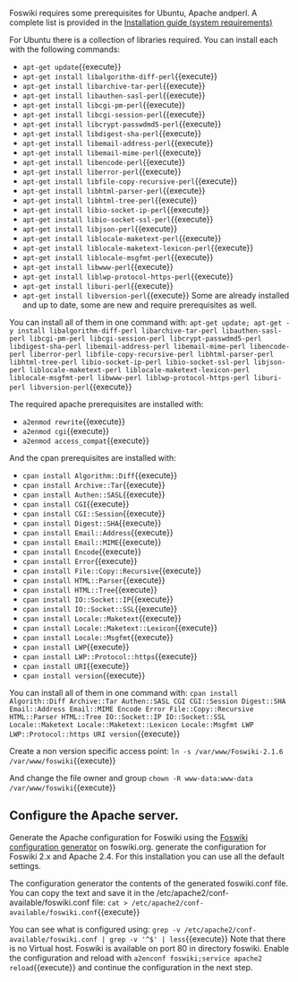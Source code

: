 Foswiki requires some prerequisites for Ubuntu, Apache andperl.
A complete list is provided in the  [Installation guide (system requirements)](https://foswiki.org/System/InstallationGuide#SystemRequirements)

For Ubuntu there is a collection of libraries required. You can install each with the following commands:
*   `apt-get update`{{execute}}
*   `apt-get install libalgorithm-diff-perl`{{execute}}
*   `apt-get install libarchive-tar-perl`{{execute}}
*   `apt-get install libauthen-sasl-perl`{{execute}}
*   `apt-get install libcgi-pm-perl`{{execute}}
*   `apt-get install libcgi-session-perl`{{execute}}
*   `apt-get install libcrypt-passwdmd5-perl`{{execute}}
*   `apt-get install libdigest-sha-perl`{{execute}}
*   `apt-get install libemail-address-perl`{{execute}}
*   `apt-get install libemail-mime-perl`{{execute}}
*   `apt-get install libencode-perl`{{execute}}
*   `apt-get install liberror-perl`{{execute}}
*   `apt-get install libfile-copy-recursive-perl`{{execute}}
*   `apt-get install libhtml-parser-perl`{{execute}}
*   `apt-get install libhtml-tree-perl`{{execute}}
*   `apt-get install libio-socket-ip-perl`{{execute}}
*   `apt-get install libio-socket-ssl-perl`{{execute}}
*   `apt-get install libjson-perl`{{execute}}
*   `apt-get install liblocale-maketext-perl`{{execute}}
*   `apt-get install liblocale-maketext-lexicon-perl`{{execute}}
*   `apt-get install liblocale-msgfmt-perl`{{execute}}
*   `apt-get install libwww-perl`{{execute}}
*   `apt-get install liblwp-protocol-https-perl`{{execute}}
*   `apt-get install liburi-perl`{{execute}}
*   `apt-get install libversion-perl`{{execute}}
Some are already installed and up to date, some are new and require prerequisites as well.

You can install all of them in one command with:
`apt-get update; apt-get -y install libalgorithm-diff-perl libarchive-tar-perl libauthen-sasl-perl libcgi-pm-perl libcgi-session-perl libcrypt-passwdmd5-perl libdigest-sha-perl libemail-address-perl libemail-mime-perl libencode-perl liberror-perl libfile-copy-recursive-perl libhtml-parser-perl libhtml-tree-perl libio-socket-ip-perl libio-socket-ssl-perl libjson-perl liblocale-maketext-perl liblocale-maketext-lexicon-perl liblocale-msgfmt-perl libwww-perl liblwp-protocol-https-perl liburi-perl libversion-perl`{{execute}}

The required apache prerequisites are installed with:
*   `a2enmod rewrite`{{execute}}
*   `a2enmod cgi`{{execute}}
*   `a2enmod access_compat`{{execute}}

And the cpan prerequisites are installed with:
*   `cpan install Algorithm::Diff`{{execute}}
*   `cpan install Archive::Tar`{{execute}}
*   `cpan install Authen::SASL`{{execute}}
*   `cpan install CGI`{{execute}}
*   `cpan install CGI::Session`{{execute}}
*   `cpan install Digest::SHA`{{execute}}
*   `cpan install Email::Address`{{execute}}
*   `cpan install Email::MIME`{{execute}}
*   `cpan install Encode`{{execute}}
*   `cpan install Error`{{execute}}
*   `cpan install File::Copy::Recursive`{{execute}}
*   `cpan install HTML::Parser`{{execute}}
*   `cpan install HTML::Tree`{{execute}}
*   `cpan install IO::Socket::IP`{{execute}}
*   `cpan install IO::Socket::SSL`{{execute}}
*   `cpan install Locale::Maketext`{{execute}}
*   `cpan install Locale::Maketext::Lexicon`{{execute}}
*   `cpan install Locale::Msgfmt`{{execute}}
*   `cpan install LWP`{{execute}}
*   `cpan install LWP::Protocol::https`{{execute}}
*   `cpan install URI`{{execute}}
*   `cpan install version`{{execute}}

You can install all of them in one command with:
`cpan install Algorith::Diff Archive::Tar Authen::SASL CGI CGI::Session Digest::SHA Email::Address Email::MIME Encode Error File::Copy::Recursive HTML::Parser HTML::Tree IO::Socket::IP IO::Socket::SSL Locale::Maketext Locale::Maketext::Lexicon Locale::Msgfmt LWP LWP::Protocol::https URI version`{{execute}}


Create a non version specific access point: `ln -s /var/www/Foswiki-2.1.6 /var/www/foswiki`{{execute}}

And change the file owner and group `chown -R www-data:www-data /var/www/foswiki`{{execute}}

## Configure the Apache server.

Generate the Apache configuration for Foswiki using the
[Foswiki configuration generator](https://foswiki.org/Support.ApacheConfigGenerator) on foswiki.org.
generate the configuration for Foswiki 2.x and Apache 2.4. For this installation you can use all the default settings.

The configuration generator the contents of the generated foswiki.conf file.
You can copy the text and save it in the /etc/apache2/conf-available/foswiki.conf file:
`cat > /etc/apache2/conf-available/foswiki.conf`{{execute}}

You can see what is configured using:
`grep -v /etc/apache2/conf-available/foswiki.conf | grep -v '^$' | less`{{execute}}
Note that there is no Virtual host. Foswiki is available on port 80 in directory foswiki.
Enable the configuration and reload with `a2enconf foswiki;service apache2 reload`{{execute}} and continue the configuration in the next step.
